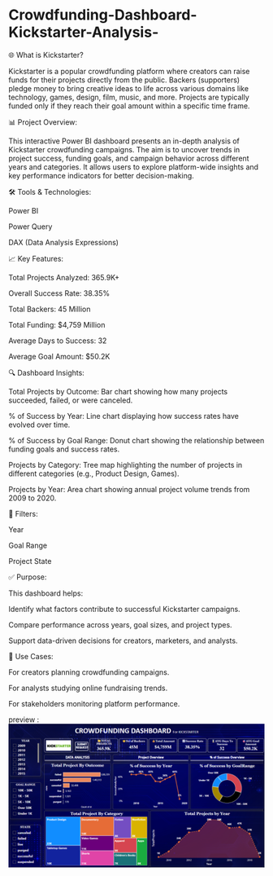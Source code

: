 # Crowdfunding-Dashboard-Kickstarter-Analysis-

🌐 What is Kickstarter?

Kickstarter is a popular crowdfunding platform where creators can raise funds for their projects directly from the public. Backers (supporters) pledge money to bring creative ideas to life across various domains like technology, games, design, film, music, and more. Projects are typically funded only if they reach their goal amount within a specific time frame.

📊 Project Overview:

This interactive Power BI dashboard presents an in-depth analysis of Kickstarter crowdfunding campaigns. The aim is to uncover trends in project success, funding goals, and campaign behavior across different years and categories. It allows users to explore platform-wide insights and key performance indicators for better decision-making.

🛠️ Tools & Technologies:

Power BI

Power Query


DAX (Data Analysis Expressions)

📈 Key Features:

Total Projects Analyzed: 365.9K+

Overall Success Rate: 38.35%

Total Backers: 45 Million

Total Funding: $4,759 Million

Average Days to Success: 32

Average Goal Amount: $50.2K

🔍 Dashboard Insights:

Total Projects by Outcome: Bar chart showing how many projects succeeded, failed, or were canceled.

% of Success by Year: Line chart displaying how success rates have evolved over time.

% of Success by Goal Range: Donut chart showing the relationship between funding goals and success rates.

Projects by Category: Tree map highlighting the number of projects in different categories (e.g., Product Design, Games).

Projects by Year: Area chart showing annual project volume trends from 2009 to 2020.

🧩 Filters:

Year

Goal Range

Project State

✅ Purpose:

This dashboard helps:

Identify what factors contribute to successful Kickstarter campaigns.

Compare performance across years, goal sizes, and project types.

Support data-driven decisions for creators, marketers, and analysts.

📎 Use Cases:

For creators planning crowdfunding campaigns.

For analysts studying online fundraising trends.

For stakeholders monitoring platform performance.

preview : ![Dashboard Preview](https://github.com/sadik4li/Crowdfunding-Dashboard-Kickstarter-Analysis-/blob/main/Screenshot%202025-06-22%20134500.png)
